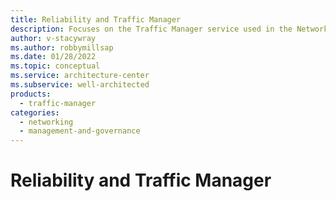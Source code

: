 ```yaml
---
title: Reliability and Traffic Manager
description: Focuses on the Traffic Manager service used in the Networking solution to provide best-practice and configuration recommendations related to Reliability.
author: v-stacywray
ms.author: robbymillsap
ms.date: 01/28/2022
ms.topic: conceptual
ms.service: architecture-center
ms.subservice: well-architected
products:
  - traffic-manager
categories:
  - networking
  - management-and-governance
---
```


# Reliability and Traffic Manager